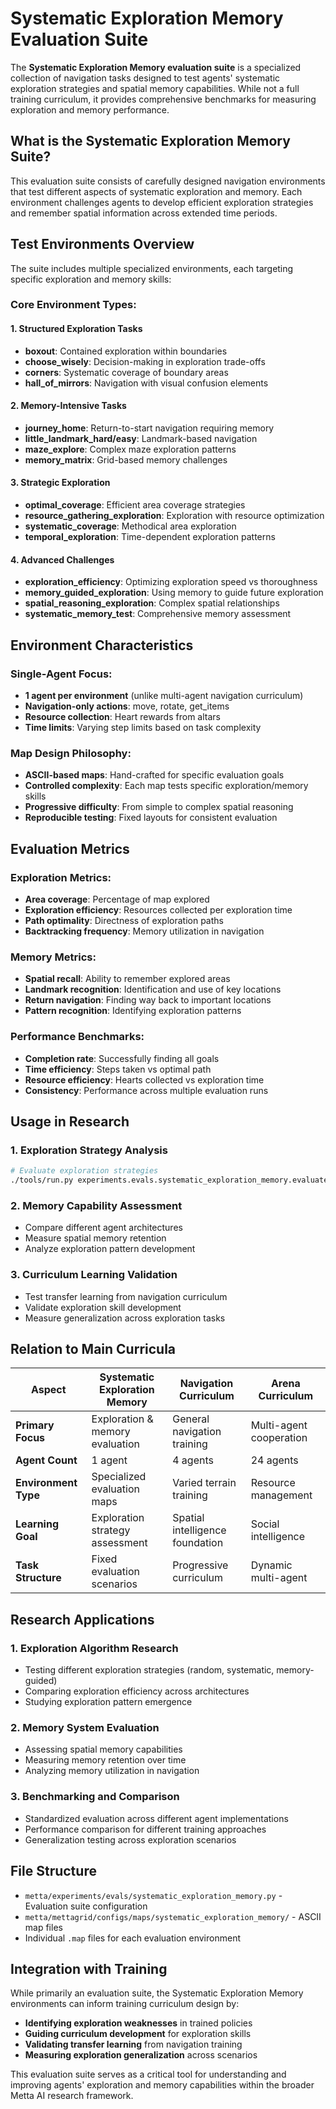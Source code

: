 # Systematic Exploration Memory Evaluation Suite

The **Systematic Exploration Memory evaluation suite** is a specialized collection of navigation tasks designed to test agents' systematic exploration strategies and spatial memory capabilities. While not a full training curriculum, it provides comprehensive benchmarks for measuring exploration and memory performance.

## What is the Systematic Exploration Memory Suite?

This evaluation suite consists of carefully designed navigation environments that test different aspects of systematic exploration and memory. Each environment challenges agents to develop efficient exploration strategies and remember spatial information across extended time periods.

## Test Environments Overview

The suite includes multiple specialized environments, each targeting specific exploration and memory skills:

### Core Environment Types:

#### 1. **Structured Exploration Tasks**
- **boxout**: Contained exploration within boundaries
- **choose_wisely**: Decision-making in exploration trade-offs
- **corners**: Systematic coverage of boundary areas
- **hall_of_mirrors**: Navigation with visual confusion elements

#### 2. **Memory-Intensive Tasks**
- **journey_home**: Return-to-start navigation requiring memory
- **little_landmark_hard/easy**: Landmark-based navigation
- **maze_explore**: Complex maze exploration patterns
- **memory_matrix**: Grid-based memory challenges

#### 3. **Strategic Exploration**
- **optimal_coverage**: Efficient area coverage strategies
- **resource_gathering_exploration**: Exploration with resource optimization
- **systematic_coverage**: Methodical area exploration
- **temporal_exploration**: Time-dependent exploration patterns

#### 4. **Advanced Challenges**
- **exploration_efficiency**: Optimizing exploration speed vs thoroughness
- **memory_guided_exploration**: Using memory to guide future exploration
- **spatial_reasoning_exploration**: Complex spatial relationships
- **systematic_memory_test**: Comprehensive memory assessment

## Environment Characteristics

### Single-Agent Focus:
- **1 agent per environment** (unlike multi-agent navigation curriculum)
- **Navigation-only actions**: move, rotate, get_items
- **Resource collection**: Heart rewards from altars
- **Time limits**: Varying step limits based on task complexity

### Map Design Philosophy:
- **ASCII-based maps**: Hand-crafted for specific evaluation goals
- **Controlled complexity**: Each map tests specific exploration/memory skills
- **Progressive difficulty**: From simple to complex spatial reasoning
- **Reproducible testing**: Fixed layouts for consistent evaluation

## Evaluation Metrics

### Exploration Metrics:
- **Area coverage**: Percentage of map explored
- **Exploration efficiency**: Resources collected per exploration time
- **Path optimality**: Directness of exploration paths
- **Backtracking frequency**: Memory utilization in navigation

### Memory Metrics:
- **Spatial recall**: Ability to remember explored areas
- **Landmark recognition**: Identification and use of key locations
- **Return navigation**: Finding way back to important locations
- **Pattern recognition**: Identifying exploration patterns

### Performance Benchmarks:
- **Completion rate**: Successfully finding all goals
- **Time efficiency**: Steps taken vs optimal path
- **Resource efficiency**: Hearts collected vs exploration time
- **Consistency**: Performance across multiple evaluation runs

## Usage in Research

### 1. **Exploration Strategy Analysis**
```bash
# Evaluate exploration strategies
./tools/run.py experiments.evals.systematic_exploration_memory.evaluate --args policy_uri=wandb://run/my_policy
```

### 2. **Memory Capability Assessment**
- Compare different agent architectures
- Measure spatial memory retention
- Analyze exploration pattern development

### 3. **Curriculum Learning Validation**
- Test transfer learning from navigation curriculum
- Validate exploration skill development
- Measure generalization across exploration tasks

## Relation to Main Curricula

| Aspect               | Systematic Exploration Memory   | Navigation Curriculum           | Arena Curriculum        |
| -------------------- | ------------------------------- | ------------------------------- | ----------------------- |
| **Primary Focus**    | Exploration & memory evaluation | General navigation training     | Multi-agent cooperation |
| **Agent Count**      | 1 agent                         | 4 agents                        | 24 agents               |
| **Environment Type** | Specialized evaluation maps     | Varied terrain training         | Resource management     |
| **Learning Goal**    | Exploration strategy assessment | Spatial intelligence foundation | Social intelligence     |
| **Task Structure**   | Fixed evaluation scenarios      | Progressive curriculum          | Dynamic multi-agent     |

## Research Applications

### 1. **Exploration Algorithm Research**
- Testing different exploration strategies (random, systematic, memory-guided)
- Comparing exploration efficiency across architectures
- Studying exploration pattern emergence

### 2. **Memory System Evaluation**
- Assessing spatial memory capabilities
- Measuring memory retention over time
- Analyzing memory utilization in navigation

### 3. **Benchmarking and Comparison**
- Standardized evaluation across different agent implementations
- Performance comparison for different training approaches
- Generalization testing across exploration scenarios

## File Structure

- `metta/experiments/evals/systematic_exploration_memory.py` - Evaluation suite configuration
- `metta/mettagrid/configs/maps/systematic_exploration_memory/` - ASCII map files
- Individual `.map` files for each evaluation environment

## Integration with Training

While primarily an evaluation suite, the Systematic Exploration Memory environments can inform training curriculum design by:

- **Identifying exploration weaknesses** in trained policies
- **Guiding curriculum development** for exploration skills
- **Validating transfer learning** from navigation training
- **Measuring exploration generalization** across scenarios

This evaluation suite serves as a critical tool for understanding and improving agents' exploration and memory capabilities within the broader Metta AI research framework.
